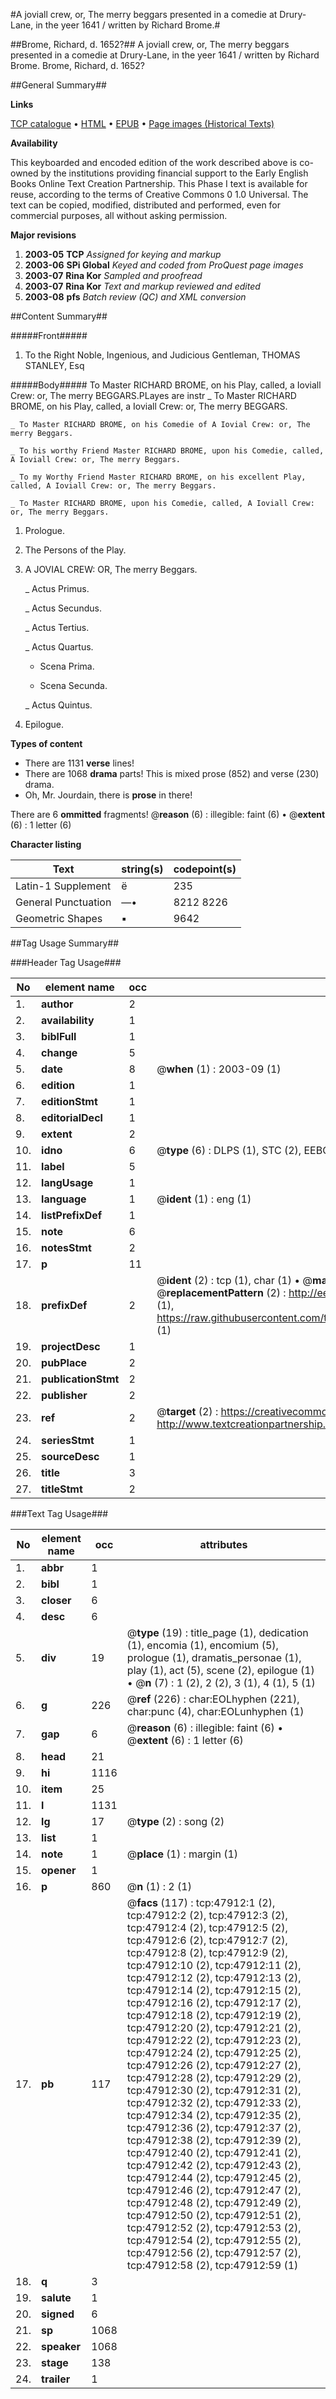 #A joviall crew, or, The merry beggars presented in a comedie at Drury-Lane, in the yeer 1641 / written by Richard Brome.#

##Brome, Richard, d. 1652?##
A joviall crew, or, The merry beggars presented in a comedie at Drury-Lane, in the yeer 1641 / written by Richard Brome.
Brome, Richard, d. 1652?

##General Summary##

**Links**

[TCP catalogue](http://www.ota.ox.ac.uk/tcp/)  • 
[HTML](http://tei.it.ox.ac.uk/tcp/Texts-HTML/free/A29/A29637.html)  • 
[EPUB](http://tei.it.ox.ac.uk/tcp/Texts-EPUB/free/A29/A29637.epub) • 
[Page images (Historical Texts)](https://data.historicaltexts.jisc.ac.uk/view?pubId=eebo-11617543e&pageId=eebo-11617543e-47912-1)

**Availability**

This keyboarded and encoded edition of the
	       work described above is co-owned by the institutions
	       providing financial support to the Early English Books
	       Online Text Creation Partnership. This Phase I text is
	       available for reuse, according to the terms of Creative
	       Commons 0 1.0 Universal. The text can be copied,
	       modified, distributed and performed, even for
	       commercial purposes, all without asking permission.

**Major revisions**

1. __2003-05__ __TCP__ *Assigned for keying and markup*
1. __2003-06__ __SPi Global__ *Keyed and coded from ProQuest page images*
1. __2003-07__ __Rina Kor__ *Sampled and proofread*
1. __2003-07__ __Rina Kor__ *Text and markup reviewed and edited*
1. __2003-08__ __pfs__ *Batch review (QC) and XML conversion*

##Content Summary##

#####Front#####

1. To the Right Noble, Ingenious, and Judicious Gentleman, THOMAS STANLEY, Esq

#####Body#####
To Master RICHARD BROME, on his Play, called, a Ioviall Crew: or, The merry BEGGARS.PLayes are instr
    _ To Master RICHARD BROME, on his Play, called, a Ioviall Crew: or, The merry BEGGARS.

    _ To Master RICHARD BROME, on his Comedie of A Iovial Crew: or, The merry Beggars.

    _ To his worthy Friend Master RICHARD BROME, upon his Comedie, called, A Ioviall Crew: or, The merry Beggars.

    _ To my Worthy Friend Master RICHARD BROME, on his excellent Play, called, A Ioviall Crew: or, The merry Beggars.

    _ To Master RICHARD BROME, upon his Comedie, called, A Ioviall Crew: or, The merry Beggars.

1. Prologue.

1. The Persons of the Play.

1. A JOVIAL CREW: OR, The merry Beggars.

    _ Actus Primus.

    _ Actus Secundus.

    _ Actus Tertius.

    _ Actus Quartus.

      * Scena Prima.

      * Scena Secunda.

    _ Actus Quintus.

1. Epilogue.

**Types of content**

  * There are 1131 **verse** lines!
  * There are 1068 **drama** parts! This is mixed prose (852) and verse (230) drama.
  * Oh, Mr. Jourdain, there is **prose** in there!

There are 6 **ommitted** fragments! 
 @__reason__ (6) : illegible: faint (6)  •  @__extent__ (6) : 1 letter (6)

**Character listing**


|Text|string(s)|codepoint(s)|
|---|---|---|
|Latin-1 Supplement|ë|235|
|General Punctuation|—•|8212 8226|
|Geometric Shapes|▪|9642|

##Tag Usage Summary##

###Header Tag Usage###

|No|element name|occ|attributes|
|---|---|---|---|
|1.|__author__|2||
|2.|__availability__|1||
|3.|__biblFull__|1||
|4.|__change__|5||
|5.|__date__|8| @__when__ (1) : 2003-09 (1)|
|6.|__edition__|1||
|7.|__editionStmt__|1||
|8.|__editorialDecl__|1||
|9.|__extent__|2||
|10.|__idno__|6| @__type__ (6) : DLPS (1), STC (2), EEBO-CITATION (1), OCLC (1), VID (1)|
|11.|__label__|5||
|12.|__langUsage__|1||
|13.|__language__|1| @__ident__ (1) : eng (1)|
|14.|__listPrefixDef__|1||
|15.|__note__|6||
|16.|__notesStmt__|2||
|17.|__p__|11||
|18.|__prefixDef__|2| @__ident__ (2) : tcp (1), char (1)  •  @__matchPattern__ (2) : ([0-9\-]+):([0-9IVX]+) (1), (.+) (1)  •  @__replacementPattern__ (2) : http://eebo.chadwyck.com/downloadtiff?vid=$1&page=$2 (1), https://raw.githubusercontent.com/textcreationpartnership/Texts/master/tcpchars.xml#$1 (1)|
|19.|__projectDesc__|1||
|20.|__pubPlace__|2||
|21.|__publicationStmt__|2||
|22.|__publisher__|2||
|23.|__ref__|2| @__target__ (2) : https://creativecommons.org/publicdomain/zero/1.0/ (1), http://www.textcreationpartnership.org/docs/. (1)|
|24.|__seriesStmt__|1||
|25.|__sourceDesc__|1||
|26.|__title__|3||
|27.|__titleStmt__|2||


###Text Tag Usage###

|No|element name|occ|attributes|
|---|---|---|---|
|1.|__abbr__|1||
|2.|__bibl__|1||
|3.|__closer__|6||
|4.|__desc__|6||
|5.|__div__|19| @__type__ (19) : title_page (1), dedication (1), encomia (1), encomium (5), prologue (1), dramatis_personae (1), play (1), act (5), scene (2), epilogue (1)  •  @__n__ (7) : 1 (2), 2 (2), 3 (1), 4 (1), 5 (1)|
|6.|__g__|226| @__ref__ (226) : char:EOLhyphen (221), char:punc (4), char:EOLunhyphen (1)|
|7.|__gap__|6| @__reason__ (6) : illegible: faint (6)  •  @__extent__ (6) : 1 letter (6)|
|8.|__head__|21||
|9.|__hi__|1116||
|10.|__item__|25||
|11.|__l__|1131||
|12.|__lg__|17| @__type__ (2) : song (2)|
|13.|__list__|1||
|14.|__note__|1| @__place__ (1) : margin (1)|
|15.|__opener__|1||
|16.|__p__|860| @__n__ (1) : 2 (1)|
|17.|__pb__|117| @__facs__ (117) : tcp:47912:1 (2), tcp:47912:2 (2), tcp:47912:3 (2), tcp:47912:4 (2), tcp:47912:5 (2), tcp:47912:6 (2), tcp:47912:7 (2), tcp:47912:8 (2), tcp:47912:9 (2), tcp:47912:10 (2), tcp:47912:11 (2), tcp:47912:12 (2), tcp:47912:13 (2), tcp:47912:14 (2), tcp:47912:15 (2), tcp:47912:16 (2), tcp:47912:17 (2), tcp:47912:18 (2), tcp:47912:19 (2), tcp:47912:20 (2), tcp:47912:21 (2), tcp:47912:22 (2), tcp:47912:23 (2), tcp:47912:24 (2), tcp:47912:25 (2), tcp:47912:26 (2), tcp:47912:27 (2), tcp:47912:28 (2), tcp:47912:29 (2), tcp:47912:30 (2), tcp:47912:31 (2), tcp:47912:32 (2), tcp:47912:33 (2), tcp:47912:34 (2), tcp:47912:35 (2), tcp:47912:36 (2), tcp:47912:37 (2), tcp:47912:38 (2), tcp:47912:39 (2), tcp:47912:40 (2), tcp:47912:41 (2), tcp:47912:42 (2), tcp:47912:43 (2), tcp:47912:44 (2), tcp:47912:45 (2), tcp:47912:46 (2), tcp:47912:47 (2), tcp:47912:48 (2), tcp:47912:49 (2), tcp:47912:50 (2), tcp:47912:51 (2), tcp:47912:52 (2), tcp:47912:53 (2), tcp:47912:54 (2), tcp:47912:55 (2), tcp:47912:56 (2), tcp:47912:57 (2), tcp:47912:58 (2), tcp:47912:59 (1)|
|18.|__q__|3||
|19.|__salute__|1||
|20.|__signed__|6||
|21.|__sp__|1068||
|22.|__speaker__|1068||
|23.|__stage__|138||
|24.|__trailer__|1||
